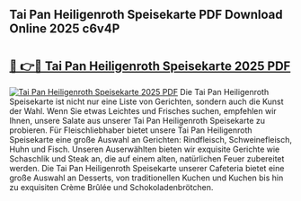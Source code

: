 ## Tai Pan Heiligenroth Speisekarte PDF Download Online 2025 c6v4P

# <h2><a href="http://gc6zm6v.nevu.top/?p=Tai+Pan+Heiligenroth+Speisekarte">🔗 👉🔴 Tai Pan Heiligenroth Speisekarte 2025 PDF</a></h2>

[![Tai Pan Heiligenroth Speisekarte 2025 PDF](https://i.imgur.com/dBaPXMq.png)](http://gc6zm6v.nevu.top/?p=Tai+Pan+Heiligenroth+Speisekarte)
Die Tai Pan Heiligenroth Speisekarte ist nicht nur eine Liste von Gerichten, sondern auch die Kunst der Wahl. Wenn Sie etwas Leichtes und Frisches suchen, empfehlen wir Ihnen, unsere Salate aus unserer Tai Pan Heiligenroth Speisekarte zu probieren. Für Fleischliebhaber bietet unsere Tai Pan Heiligenroth Speisekarte eine große Auswahl an Gerichten: Rindfleisch, Schweinefleisch, Huhn und Fisch. Unseren Auserwählten bieten wir exquisite Gerichte wie Schaschlik und Steak an, die auf einem alten, natürlichen Feuer zubereitet werden. Die Tai Pan Heiligenroth Speisekarte unserer Cafeteria bietet eine große Auswahl an Desserts, von traditionellen Kuchen und Kuchen bis hin zu exquisiten Crème Brûlée und Schokoladenbrötchen.
